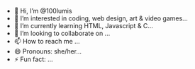 - 👋 Hi, I’m @100lumis
- 👀 I’m interested in coding, web design, art & video games...
- 🌱 I’m currently learning HTML, Javascript & C...
- 💞️ I’m looking to collaborate on ...
- 📫 How to reach me ...
- 😄 Pronouns: she/her...
- ⚡ Fun fact: ...

<!---
100lumis/100lumis is a ✨ special ✨ repository because its `README.md` (this file) appears on your GitHub profile.
You can click the Preview link to take a look at your changes.
--->
